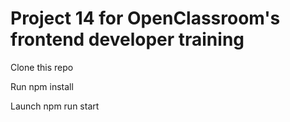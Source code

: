 # Project 14 for OpenClassroom's frontend developer training

Clone this repo

Run npm install

Launch npm run start

